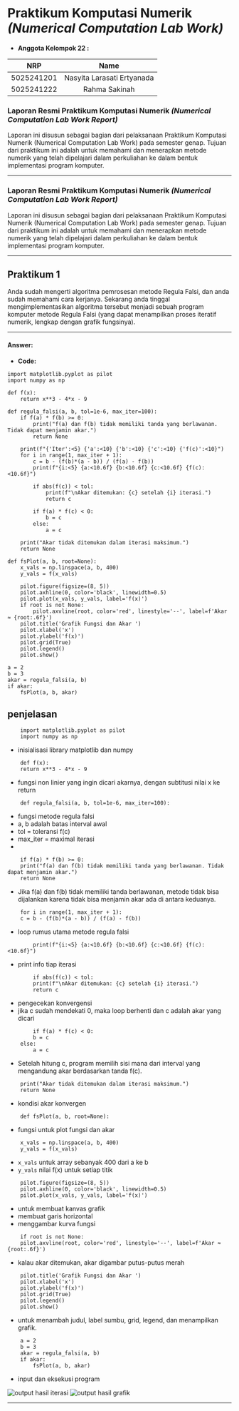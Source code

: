 # **Praktikum Komputasi Numerik _(Numerical Computation Lab Work)_**
- **Anggota Kelompok 22 :**

|    NRP     |      Name      |
| :--------: | :------------: |
| 5025241201 | Nasyita Larasati Ertyanada |
| 5025241222 | Rahma Sakinah |

### Laporan Resmi Praktikum Komputasi Numerik _(Numerical Computation Lab Work Report)_

Laporan ini disusun sebagai bagian dari pelaksanaan Praktikum Komputasi Numerik (Numerical Computation Lab Work) pada semester genap. Tujuan dari praktikum ini adalah untuk memahami dan menerapkan metode numerik yang telah dipelajari dalam perkuliahan ke dalam bentuk implementasi program komputer.

----

### Laporan Resmi Praktikum Komputasi Numerik _(Numerical Computation Lab Work Report)_

Laporan ini disusun sebagai bagian dari pelaksanaan Praktikum Komputasi Numerik (Numerical Computation Lab Work) pada semester genap. Tujuan dari praktikum ini adalah untuk memahami dan menerapkan metode numerik yang telah dipelajari dalam perkuliahan ke dalam bentuk implementasi program komputer.

----

## **Praktikum 1**

Anda sudah mengerti algoritma pemrosesan metode Regula Falsi, dan anda sudah memahami cara kerjanya. Sekarang anda tinggal mengimplementasikan algoritma tersebut menjadi sebuah program komputer metode Regula Falsi (yang dapat menampilkan proses iteratif numerik, lengkap dengan grafik fungsinya).

----

#### **Answer:**

- **Code:**
```phyton
import matplotlib.pyplot as pilot
import numpy as np

def f(x):
    return x**3 - 4*x - 9  

def regula_falsi(a, b, tol=1e-6, max_iter=100):
    if f(a) * f(b) >= 0:
        print("f(a) dan f(b) tidak memiliki tanda yang berlawanan. Tidak dapat menjamin akar.")
        return None

    print(f"{'Iter':<5} {'a':<10} {'b':<10} {'c':<10} {'f(c)':<10}")
    for i in range(1, max_iter + 1):
        c = b - (f(b)*(a - b)) / (f(a) - f(b))
        print(f"{i:<5} {a:<10.6f} {b:<10.6f} {c:<10.6f} {f(c):<10.6f}")

        if abs(f(c)) < tol:
            print(f"\nAkar ditemukan: {c} setelah {i} iterasi.")
            return c

        if f(a) * f(c) < 0:
            b = c
        else:
            a = c

    print("Akar tidak ditemukan dalam iterasi maksimum.")
    return None

def fsPlot(a, b, root=None):
    x_vals = np.linspace(a, b, 400)
    y_vals = f(x_vals)

    pilot.figure(figsize=(8, 5))
    pilot.axhline(0, color='black', linewidth=0.5)
    pilot.plot(x_vals, y_vals, label='f(x)')
    if root is not None:
        pilot.axvline(root, color='red', linestyle='--', label=f'Akar ≈ {root:.6f}')
    pilot.title('Grafik Fungsi dan Akar ')
    pilot.xlabel('x')
    pilot.ylabel('f(x)')
    pilot.grid(True)
    pilot.legend()
    pilot.show()

a = 2
b = 3
akar = regula_falsi(a, b)
if akar:
    fsPlot(a, b, akar)
```
## penjelasan
```phyton
    import matplotlib.pyplot as pilot
    import numpy as np
```
- inisialisasi library matplotlib dan numpy

```phyton
    def f(x):
    return x**3 - 4*x - 9  
```
- fungsi non linier yang ingin dicari akarnya, dengan subtitusi nilai x ke return
```phyton
    def regula_falsi(a, b, tol=1e-6, max_iter=100):
```
- fungsi metode regula falsi
- a, b adalah batas interval awal
- tol = toleransi f(c)
- max_iter = maximal iterasi 
- 
```phyton
    if f(a) * f(b) >= 0:
    print("f(a) dan f(b) tidak memiliki tanda yang berlawanan. Tidak dapat menjamin akar.")
    return None
```
- Jika f(a) dan f(b) tidak memiliki tanda berlawanan, metode tidak bisa dijalankan karena tidak bisa menjamin akar ada di antara keduanya.
```phyton
    for i in range(1, max_iter + 1):
    c = b - (f(b)*(a - b)) / (f(a) - f(b))
```
- loop rumus utama metode regula falsi
```phyton
        print(f"{i:<5} {a:<10.6f} {b:<10.6f} {c:<10.6f} {f(c):<10.6f}")
```
- print info tiap iterasi
```phyton
        if abs(f(c)) < tol:
        print(f"\nAkar ditemukan: {c} setelah {i} iterasi.")
        return c
```
- pengecekan konvergensi
- jika c sudah mendekati 0, maka loop berhenti dan c adalah akar yang dicari
```phyton
        if f(a) * f(c) < 0:
        b = c
    else:
        a = c
```
- Setelah hitung c, program memilih sisi mana dari interval yang mengandung akar berdasarkan tanda f(c).
```phyton
    print("Akar tidak ditemukan dalam iterasi maksimum.")
    return None
```
- kondisi akar konvergen
```phyton
    def fsPlot(a, b, root=None):
```
- fungsi untuk plot fungsi dan akar
```phyton
    x_vals = np.linspace(a, b, 400)
    y_vals = f(x_vals)
```
- `x_vals` untuk array sebanyak 400 dari a ke b
- `y_vals` nilai f(x) untuk setiap titik
```phyton
    pilot.figure(figsize=(8, 5))
    pilot.axhline(0, color='black', linewidth=0.5)
    pilot.plot(x_vals, y_vals, label='f(x)')
```
- untuk membuat kanvas grafik
- membuat garis horizontal
- menggambar kurva fungsi
```phyton
    if root is not None:
    pilot.axvline(root, color='red', linestyle='--', label=f'Akar ≈ {root:.6f}')
```
- kalau akar ditemukan, akar digambar putus-putus merah
```phyton
    pilot.title('Grafik Fungsi dan Akar ')
    pilot.xlabel('x')
    pilot.ylabel('f(x)')
    pilot.grid(True)
    pilot.legend()
    pilot.show()
```
- untuk menambah judul, label sumbu, grid, legend, dan menampilkan grafik.
```phyton
    a = 2
    b = 3
    akar = regula_falsi(a, b)
    if akar:
        fsPlot(a, b, akar)
```
- input dan eksekusi program

![output hasil iterasi](https://ibb.co/1ty9HskV)
![output hasil grafik](https://ibb.co/7B8x32y)
    
----
